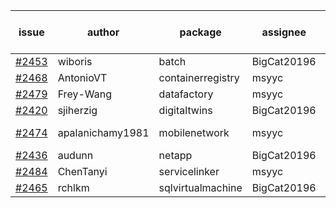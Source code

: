 | issue | author | package | assignee | bot advice | created date of issue | target release date | date from target |
| ------ | ------ | ------ | ------ | ------ | ------ | ------ | :-----: |
| [#2453](https://github.com/Azure/sdk-release-request/issues/2453) | wiboris | batch | BigCat20196 |   | 02-16 | 03-02 |   |
| [#2468](https://github.com/Azure/sdk-release-request/issues/2468) | AntonioVT | containerregistry | msyyc |   | 02-18 | 03-07 |   |
| [#2479](https://github.com/Azure/sdk-release-request/issues/2479) | Frey-Wang | datafactory | msyyc |   | 02-22 | 03-01 |   |
| [#2420](https://github.com/Azure/sdk-release-request/issues/2420) | sjiherzig | digitaltwins | BigCat20196 |   | 02-07 | 02-15 |   |
| [#2474](https://github.com/Azure/sdk-release-request/issues/2474) | apalanichamy1981 | mobilenetwork | msyyc | new comment.  <br> | 02-19 | 02-28 |   |
| [#2436](https://github.com/Azure/sdk-release-request/issues/2436) | audunn | netapp | BigCat20196 |   | 02-10 | 02-14 |   |
| [#2484](https://github.com/Azure/sdk-release-request/issues/2484) | ChenTanyi | servicelinker | msyyc |   | 02-24 | 03-03 |   |
| [#2465](https://github.com/Azure/sdk-release-request/issues/2465) | rchlkm | sqlvirtualmachine | BigCat20196 |   | 02-18 | 02-28 |   |
